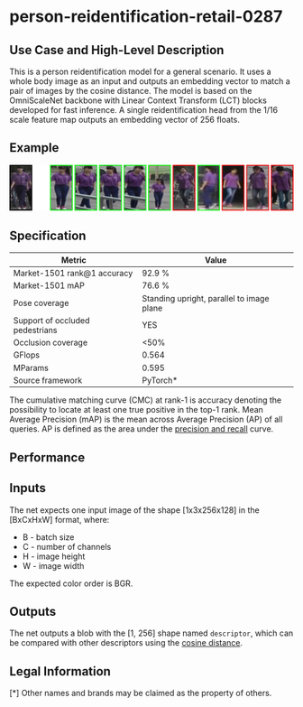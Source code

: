 # person-reidentification-retail-0287

## Use Case and High-Level Description

This is a person reidentification model for a general scenario. It uses a whole
body image as an input and outputs an embedding vector to match a pair of images
by the cosine distance. The model is based on the OmniScaleNet backbone with
Linear Context Transform (LCT) blocks developed for fast inference.
A single reidentification head from the 1/16 scale
feature map outputs an embedding vector of 256 floats.

## Example

![](./person-reidentification-retail-0287.jpg)

## Specification

| Metric                            | Value                                     |
|-----------------------------------|-------------------------------------------|
| Market-1501 rank@1 accuracy       | 92.9 %                                    |
| Market-1501 mAP                   | 76.6 %                                    |
| Pose coverage                     | Standing upright, parallel to image plane |
| Support of occluded pedestrians   | YES                                       |
| Occlusion coverage                | <50%                                      |
| GFlops                            | 0.564                                     |
| MParams                           | 0.595                                     |
| Source framework                  | PyTorch\*                                 |

The cumulative matching curve (CMC) at rank-1 is accuracy denoting the possibility
to locate at least one true positive in the top-1 rank.
Mean Average Precision (mAP) is the mean across Average Precision (AP) of all queries.
AP is defined as the area under the
[precision and recall](https://en.wikipedia.org/wiki/Precision_and_recall) curve.

## Performance

## Inputs

The net expects one input image of the shape [1x3x256x128] in the [BxCxHxW] format, where:
- B - batch size
- C - number of channels
- H - image height
- W - image width

The expected color order is BGR.

## Outputs

The net outputs a blob with the [1, 256] shape named `descriptor`, which can be
compared with other descriptors using the
[cosine distance](https://en.wikipedia.org/wiki/Cosine_similarity).

## Legal Information
[*] Other names and brands may be claimed as the property of others.
